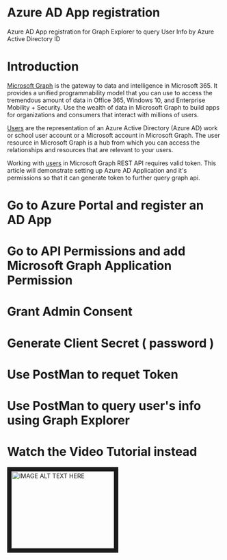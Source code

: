 # Azure AD App registration
Azure AD App registration for Graph Explorer to query User Info by Azure Active Directory ID

# Introduction
[Microsoft Graph](https://docs.microsoft.com/en-us/graph/overview) is the gateway to data and intelligence in Microsoft 365. It provides a unified programmability model that you can use to access the tremendous amount of data in Office 365, Windows 10, and Enterprise Mobility + Security. Use the wealth of data in Microsoft Graph to build apps for organizations and consumers that interact with millions of users.

[Users](https://docs.microsoft.com/en-us/graph/azuread-users-concept-overview) are the representation of an Azure Active Directory (Azure AD) work or school user account or a Microsoft account in Microsoft Graph. The user resource in Microsoft Graph is a hub from which you can access the relationships and resources that are relevant to your users.

Working with [users](https://docs.microsoft.com/en-us/graph/api/resources/users?view=graph-rest-1.0) in Microsoft Graph REST API requires valid token. This article will demonstrate setting up Azure AD Application and it's permissions so that it can generate token to further query graph api.

# Go to Azure Portal and register an AD App


# Go to API Permissions and add Microsoft Graph Application Permission


# Grant Admin Consent


# Generate Client Secret ( password ) 


# Use PostMan to requet Token


# Use PostMan to query user's info using Graph Explorer


# Watch the Video Tutorial instead
<a href="http://www.youtube.com/watch?feature=player_embedded&v=YcVJo7MZLEb8
" target="_blank"><img src="http://img.youtube.com/vi/YcVJo7MZLEb8/0.jpg" 
alt="IMAGE ALT TEXT HERE" width="240" height="180" border="10" /></a>


